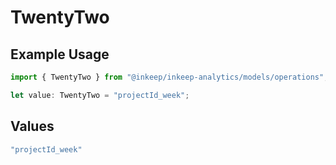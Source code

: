 # TwentyTwo

## Example Usage

```typescript
import { TwentyTwo } from "@inkeep/inkeep-analytics/models/operations";

let value: TwentyTwo = "projectId_week";
```

## Values

```typescript
"projectId_week"
```